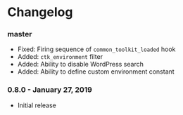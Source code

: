 # Changelog

### master

- Fixed: Firing sequence of `common_toolkit_loaded` hook
- Added: `ctk_environment` filter
- Added: Ability to disable WordPress search
- Added: Ability to define custom environment constant

### 0.8.0 - January 27, 2019

- Initial release